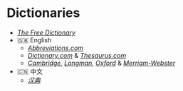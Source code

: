 # Dictionaries
- [*The Free Dictionary*](http://thefreedictionary.com/)
- :gb: English
    - [*Abbreviations.com*](http://abbreviations.com/)
    - [*Dictionary.com*](http://dictionary.com/) & [*Thesaurus.com*](http://thesaurus.com/)
    - [*Cambridge*](http://dictionary.cambridge.org/), [*Longman*](http://ldoceonline.com/), [*Oxford*](http://oxforddictionaries.com/) & [*Merriam-Webster*](http://merriam-webster.com/)
- :cn: 中文
    - [*汉典*](http://zdic.net/)
